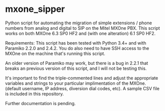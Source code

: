 # mxone_sipper
Python script for automating the migration of simple extensions / phone numbers from analog and digital to SIP on the Mitel MXOne PBX. This script works on both MXOne 6.3 SP0 HF2 and (with one alteration) 6.1 SP0 HF2.

Requirements:
This script has been tested with Python 3.4+ and with Paramiko 2.2.0 and 2.4.2. You do also need to have SSH access to the MXOne on the machine that's running this script.

An older version of Paramiko may work, but there is a bug in 2.2.1 that breaks an previous version of this script, and I will not be testing this.

It's important to find the triple-commented lines and adjust the appropriate variables and strings to your particular implimentation of the MXOne. (default username, IP address, diversion dial codes, etc). A sample CSV file is included in this repository.

Further documentation is pending.
